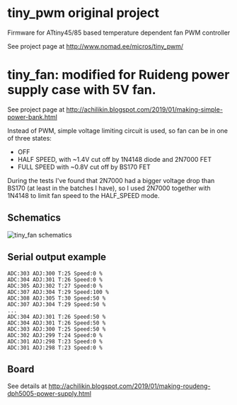 # tiny_pwm original project

Firmware for ATtiny45/85 based temperature dependent fan PWM controller

See project page at http://www.nomad.ee/micros/tiny_pwm/

# tiny_fan: modified for Ruideng power supply case with 5V fan.

See project page at http://achilikin.blogspot.com/2019/01/making-simple-power-bank.html

Instead of PWM, simple voltage limiting circuit is used, so fan can be in one of three states:
* OFF
* HALF SPEED, with ~1.4V cut off by 1N4148 diode and 2N7000 FET
* FULL SPEED with ~0.8V cut off by BS170 FET

During the tests I've found that 2N7000 had a bigger voltage drop than BS170 (at least in the batches I have), so I used 2N7000 together with 1N4148 to limit fan speed to the HALF_SPEED mode.

Schematics
----------
![tiny_fan schematics](https://raw.github.com/achilikin/tiny_pwm/master/schematics.png)

Serial output example
---------------------
```
ADC:303 ADJ:300 T:25 Speed:0 %
ADC:304 ADJ:301 T:26 Speed:0 %
ADC:305 ADJ:302 T:27 Speed:0 %
ADC:307 ADJ:304 T:29 Speed:100 %
ADC:308 ADJ:305 T:30 Speed:50 %
ADC:307 ADJ:304 T:29 Speed:50 %
...
ADC:304 ADJ:301 T:26 Speed:50 %
ADC:304 ADJ:301 T:26 Speed:50 %
ADC:303 ADJ:300 T:25 Speed:50 %
ADC:302 ADJ:299 T:24 Speed:0 %
ADC:301 ADJ:298 T:23 Speed:0 %
ADC:301 ADJ:298 T:23 Speed:0 %
```

Board
-----

See details at http://achilikin.blogspot.com/2019/01/making-roudeng-dph5005-power-supply.html
